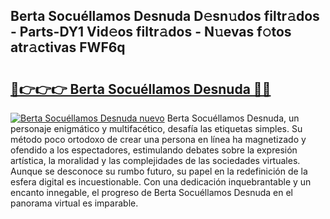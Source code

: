 ## Berta Socuéllamos Desnuda D𝚎sn𝚞dos filtr𝚊dos - Parts-DY1 Vid𝚎os filtr𝚊dos - N𝚞evas f𝚘tos atr𝚊ctivas FWF6q

# <h2><a href="http://mb4dtrg.tromn.icu/?c=Berta+Socu%c3%a9llamos+Desnuda">🔗👉👉👉 Berta Socuéllamos Desnuda 🔗🔗</a></h2>

[![Berta Socuéllamos Desnuda nuevo](https://i.imgur.com/pEAQMta.gif)](http://mb4dtrg.tromn.icu/?c=Berta+Socu%c3%a9llamos+Desnuda)
Berta Socuéllamos Desnuda, un personaje enigmático y multifacético, desafía las etiquetas simples. Su método poco ortodoxo de crear una persona en línea ha magnetizado y ofendido a los espectadores, estimulando debates sobre la expresión artística, la moralidad y las complejidades de las sociedades virtuales. Aunque se desconoce su rumbo futuro, su papel en la redefinición de la esfera digital es incuestionable. Con una dedicación inquebrantable y un encanto innegable, el progreso de Berta Socuéllamos Desnuda en el panorama virtual es imparable.
